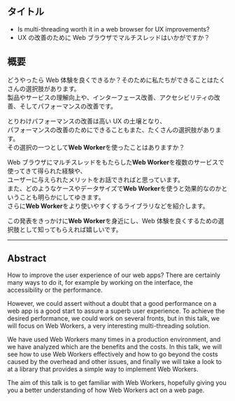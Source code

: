 ## タイトル

- Is multi-threading worth it in a web browser for UX improvements?
- UX の改善のために Web ブラウザでマルチスレッドはいかがですか？

## 概要

どうやったら Web 体験を良くできるか？そのために私たちができることはたくさんの選択肢があります。  
製品やサービスの理解向上や、インターフェース改善、アクセシビリティの改善、そしてパフォーマンスの改善です。

とりわけパフォーマンスの改善は高い UX の土壌となり、  
パフォーマンスの改善のためにできることもまた、たくさんの選択肢があります。  
その選択の一つとして**Web Worker**を使ったことはありますか？

Web ブラウザにマルチスレッドをもたらした**Web Worker**を複数のサービスで使ってきて得られた経験や、  
ユーザーに与えられたメリットをお話できればと思っています。  
また、どのようなケースやデータサイズで**Web Worker**を使うと効果的なのかということも明らかにしてゆきます。  
さらに**Web Worker**をより使いやすくするライブラリなどを紹介します。

この発表をきっかけに**Web Worker**を身近にし、Web 体験を良くするための選択肢として知ってもらえれば嬉しいです。

---

## Abstract

How to improve the user experience of our web apps? There are certainly many ways to do it, for example by working on the interface, the accessibility or the performance.

However, we could assert without a doubt that a good performance on a web app is a good start to assure a superb user experience.
To achieve the desired performance, we could work on several fronts, but in this talk, we will focus on Web Workers, a very interesting multi-threading solution.

We have used Web Workers many times in a production environment, and we have analyzed which are the benefits and the costs.
In this talk, we will see how to use Web Workers effectively and how to go beyond the costs caused by the overhead and other issues, and finally
we will take a look to at a library that provides a simple way to implement Web Workers.

The aim of this talk is to get familiar with Web Workers, hopefully giving you you a better understanding of how Web Workers act on a web page.
